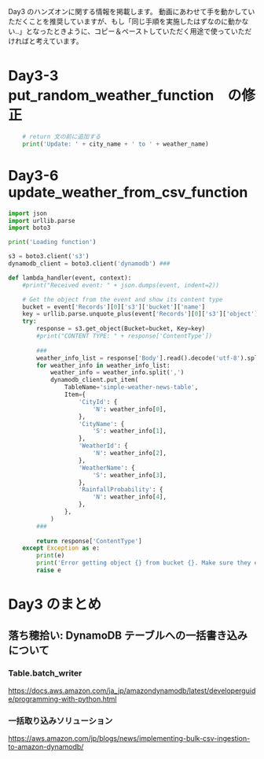 Day3 のハンズオンに関する情報を掲載します。
動画にあわせて手を動かしていただくことを推奨していますが、もし「同じ手順を実施したはずなのに動かない..」となったときように、コピー＆ペーストしていただく用途で使っていただければと考えています。

# Day3-3　put_random_weather_function　の修正
```py
    # return 文の前に追加する
    print('Update: ' + city_name + ' to ' + weather_name)
```

# Day3-6 update_weather_from_csv_function
```py
import json
import urllib.parse
import boto3

print('Loading function')

s3 = boto3.client('s3')
dynamodb_client = boto3.client('dynamodb') ###

def lambda_handler(event, context):
    #print("Received event: " + json.dumps(event, indent=2))

    # Get the object from the event and show its content type
    bucket = event['Records'][0]['s3']['bucket']['name']
    key = urllib.parse.unquote_plus(event['Records'][0]['s3']['object']['key'], encoding='utf-8')
    try:
        response = s3.get_object(Bucket=bucket, Key=key)
        #print("CONTENT TYPE: " + response['ContentType'])
        
        ###
        weather_info_list = response['Body'].read().decode('utf-8').splitlines()
        for weather_info in weather_info_list:
            weather_info = weather_info.split(',')
            dynamodb_client.put_item(
                TableName='simple-weather-news-table',
                Item={
                    'CityId': {
                        'N': weather_info[0],
                    },
                    'CityName': {
                        'S': weather_info[1],
                    },
                    'WeatherId': {
                        'N': weather_info[2],
                    },
                    'WeatherName': {
                        'S': weather_info[3],
                    },
                    'RainfallProbability': {
                        'N': weather_info[4],
                    },
                },
            )
        ###
        
        return response['ContentType']
    except Exception as e:
        print(e)
        print('Error getting object {} from bucket {}. Make sure they exist and your bucket is in the same region as this function.'.format(key, bucket))
        raise e
```

# Day3 のまとめ
## 落ち穂拾い: DynamoDB テーブルへの一括書き込みについて
### Table.batch_writer
https://docs.aws.amazon.com/ja_jp/amazondynamodb/latest/developerguide/programming-with-python.html
### 一括取り込みソリューション
https://aws.amazon.com/jp/blogs/news/implementing-bulk-csv-ingestion-to-amazon-dynamodb/
